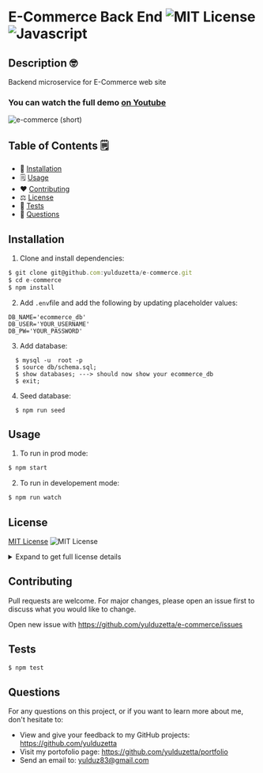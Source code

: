 # E-Commerce Back End ![MIT License](https://img.shields.io/badge/mit-brightgreen) ![Javascript](https://img.shields.io/github/languages/top/nielsenjared/badmath)

## Description 🤓

Backend microservice for E-Commerce web site

### You can watch the full demo [on Youtube](https://www.youtube.com/watch?v=NIYv3X9j0x8)
![e-commerce (short)](https://user-images.githubusercontent.com/13324397/110288015-fff0b680-7fac-11eb-8d6c-97a38e0b90e5.gif)


## Table of Contents 🗒️

- 🔧 [Installation](#installation)
- 🗒️ [Usage](#usage)
- ❤️ [Contributing](#contributing)
- ⚖️ [License](#license)
- 🧐 [Tests](#tests)
- 📩 [Questions](#questions)

## Installation

1. Clone and install dependencies:

```typescript
$ git clone git@github.com:yulduzetta/e-commerce.git
$ cd e-commerce
$ npm install
```

2. Add `.env`file and add the following by updating placeholder values:

```
DB_NAME='ecommerce_db'
DB_USER='YOUR_USERNAME'
DB_PW='YOUR_PASSWORD'
```

3. Add database:

```
  $ mysql -u  root -p
  $ source db/schema.sql;
  $ show databases; ---> should now show your ecommerce_db
  $ exit;
```

4. Seed database:

```
  $ npm run seed
```

## Usage

1. To run in prod mode:

```typescript
$ npm start
```

2. To run in developement mode:

```typescript
$ npm run watch
```

## License

<a href="http://choosealicense.com/licenses/mit/" target="_blank">MIT License</a> ![MIT License](https://img.shields.io/badge/mit-brightgreen)

  <details close>
  <summary>Expand to get full license details</summary>
  <p>MIT License

Copyright (c) [2021] [Yulduz Ibrahim (yulduzetta)]

Permission is hereby granted, free of charge, to any person obtaining a copy
of this software and associated documentation files (the "Software"), to deal
in the Software without restriction, including without limitation the rights
to use, copy, modify, merge, publish, distribute, sublicense, and/or sell
copies of the Software, and to permit persons to whom the Software is
furnished to do so, subject to the following conditions:

The above copyright notice and this permission notice shall be included in all
copies or substantial portions of the Software.

THE SOFTWARE IS PROVIDED "AS IS", WITHOUT WARRANTY OF ANY KIND, EXPRESS OR
IMPLIED, INCLUDING BUT NOT LIMITED TO THE WARRANTIES OF MERCHANTABILITY,
FITNESS FOR A PARTICULAR PURPOSE AND NONINFRINGEMENT. IN NO EVENT SHALL THE
AUTHORS OR COPYRIGHT HOLDERS BE LIABLE FOR ANY CLAIM, DAMAGES OR OTHER
LIABILITY, WHETHER IN AN ACTION OF CONTRACT, TORT OR OTHERWISE, ARISING FROM,
OUT OF OR IN CONNECTION WITH THE SOFTWARE OR THE USE OR OTHER DEALINGS IN THE
SOFTWARE.

</p>
  </details> 
    
  
## Contributing
Pull requests are welcome. For major changes, please open an issue first to discuss what you would like to change.

Open new issue with https://github.com/yulduzetta/e-commerce/issues

## Tests

```typescript
$ npm test
```

## Questions

For any questions on this project, or if you want to learn more about me, don't hesitate to:

- View and give your feedback to my GitHub projects: https://github.com/yulduzetta
- Visit my portofolio page: https://github.com/yulduzetta/portfolio
- Send an email to: yulduz83@gmail.com
